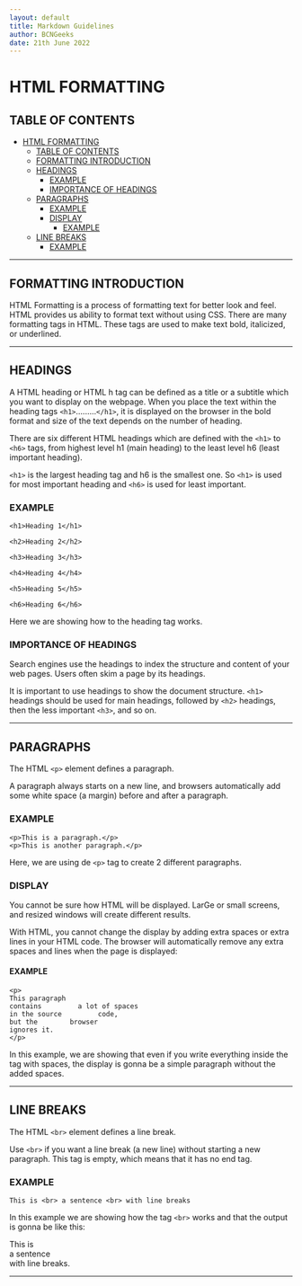 ```yaml
---
layout: default
title: Markdown Guidelines
author: BCNGeeks
date: 21th June 2022
---
```


# HTML FORMATTING

## TABLE OF CONTENTS

- [HTML FORMATTING](#html-formatting)
  - [TABLE OF CONTENTS](#table-of-contents)
  - [FORMATTING INTRODUCTION](#formatting-introduction)
  - [HEADINGS](#headings)
    - [EXAMPLE](#example)
    - [IMPORTANCE OF HEADINGS](#importance-of-headings)
  - [PARAGRAPHS](#paragraphs)
    - [EXAMPLE](#example-1)
    - [DISPLAY](#display)
      - [EXAMPLE](#example-2)
  - [LINE BREAKS](#line-breaks)
    - [EXAMPLE](#example-3)

---

## FORMATTING INTRODUCTION

HTML Formatting is a process of formatting text for better look and feel. HTML provides us ability to format text without using CSS. There are many formatting tags in HTML. These tags are used to make text bold, italicized, or underlined.

---

## HEADINGS

A HTML heading or HTML h tag can be defined as a title or a subtitle which you want to display on the webpage. When you place the text within the heading tags `<h1>`.........`</h1>`, it is displayed on the browser in the bold format and size of the text depends on the number of heading.

There are six different HTML headings which are defined with the `<h1>` to `<h6>` tags, from highest level h1 (main heading) to the least level h6 (least important heading). 

`<h1>` is the largest heading tag and h6 is the smallest one. So `<h1>` is used for most important heading and `<h6>` is used for least important.

### EXAMPLE

    <h1>Heading 1</h1>

    <h2>Heading 2</h2>

    <h3>Heading 3</h3>

    <h4>Heading 4</h4>

    <h5>Heading 5</h5>

    <h6>Heading 6</h6>

Here we are showing how to the heading tag works.

### IMPORTANCE OF HEADINGS

Search engines use the headings to index the structure and content of your web pages.
Users often skim a page by its headings.

It is important to use headings to show the document structure.
`<h1>` headings should be used for main headings, followed by `<h2>` headings, then the less important `<h3>`, and so on.

---

## PARAGRAPHS

The HTML `<p>` element defines a paragraph.

A paragraph always starts on a new line, and browsers automatically add some white space (a margin) before and after a paragraph.

### EXAMPLE

    <p>This is a paragraph.</p>
    <p>This is another paragraph.</p>
Here, we are using de `<p>` tag to create 2 different paragraphs.

### DISPLAY

You cannot be sure how HTML will be displayed.
LarGe or small screens, and resized windows will create different results.

With HTML, you cannot change the display by adding extra spaces or extra lines in your HTML code.
The browser will automatically remove any extra spaces and lines when the page is displayed:

#### EXAMPLE

    <p>
    This paragraph
    contains         a lot of spaces
    in the source         code,
    but the        browser
    ignores it.
    </p>
In this example, we are showing that even if you write everything inside the tag with spaces, the display is gonna be a simple paragraph without the added spaces.

---

## LINE BREAKS

The HTML `<br>` element defines a line break.

Use `<br>` if you want a line break (a new line) without starting a new paragraph.
This tag is empty, which means that it has no end tag.

### EXAMPLE

    This is <br> a sentence <br> with line breaks

In this example we are showing how the tag `<br>` works and that the output is gonna be like this:

This is <br> a sentence <br> with line breaks.

---

